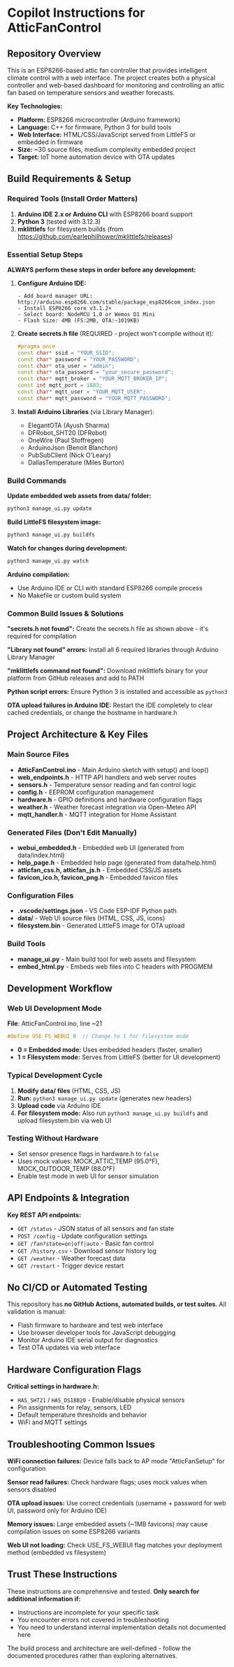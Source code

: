 # Copilot Instructions for AtticFanControl

## Repository Overview

This is an ESP8266-based attic fan controller that provides intelligent climate control with a web interface. The project creates both a physical controller and web-based dashboard for monitoring and controlling an attic fan based on temperature sensors and weather forecasts.

**Key Technologies:**
- **Platform:** ESP8266 microcontroller (Arduino framework)
- **Language:** C++ for firmware, Python 3 for build tools
- **Web Interface:** HTML/CSS/JavaScript served from LittleFS or embedded in firmware
- **Size:** ~30 source files, medium complexity embedded project
- **Target:** IoT home automation device with OTA updates

## Build Requirements & Setup

### Required Tools (Install Order Matters)
1. **Arduino IDE 2.x or Arduino CLI** with ESP8266 board support
2. **Python 3** (tested with 3.12.3)
3. **mklittlefs** for filesystem builds (from https://github.com/earlephilhower/mklittlefs/releases)

### Essential Setup Steps

**ALWAYS perform these steps in order before any development:**

1. **Configure Arduino IDE:**
   ```
   - Add board manager URL: http://arduino.esp8266.com/stable/package_esp8266com_index.json
   - Install ESP8266 core v3.1.2+
   - Select board: NodeMCU 1.0 or Wemos D1 Mini
   - Flash Size: 4MB (FS:2MB, OTA:~1019KB)
   ```

2. **Create secrets.h file** (REQUIRED - project won't compile without it):
   ```cpp
   #pragma once
   const char* ssid = "YOUR_SSID";
   const char* password = "YOUR_PASSWORD";
   const char* ota_user = "admin";
   const char* ota_password = "your_secure_password";
   const char* mqtt_broker = "YOUR_MQTT_BROKER_IP";
   const int mqtt_port = 1883;
   const char* mqtt_user = "YOUR_MQTT_USER";
   const char* mqtt_password = "YOUR_MQTT_PASSWORD";
   ```

3. **Install Arduino Libraries** (via Library Manager):
   - ElegantOTA (Ayush Sharma)
   - DFRobot_SHT20 (DFRobot)  
   - OneWire (Paul Stoffregen)
   - ArduinoJson (Benoit Blanchon)
   - PubSubClient (Nick O'Leary)
   - DallasTemperature (Miles Burton)

### Build Commands

**Update embedded web assets from data/ folder:**
```bash
python3 manage_ui.py update
```

**Build LittleFS filesystem image:**
```bash
python3 manage_ui.py buildfs
```

**Watch for changes during development:**
```bash
python3 manage_ui.py watch
```

**Arduino compilation:**
- Use Arduino IDE or CLI with standard ESP8266 compile process
- No Makefile or custom build system

### Common Build Issues & Solutions

**"secrets.h not found":** Create the secrets.h file as shown above - it's required for compilation

**"Library not found" errors:** Install all 6 required libraries through Arduino Library Manager

**"mklittlefs command not found":** Download mklittlefs binary for your platform from GitHub releases and add to PATH

**Python script errors:** Ensure Python 3 is installed and accessible as `python3`

**OTA upload failures in Arduino IDE:** Restart the IDE completely to clear cached credentials, or change the hostname in hardware.h

## Project Architecture & Key Files

### Main Source Files
- **AtticFanControl.ino** - Main Arduino sketch with setup() and loop()
- **web_endpoints.h** - HTTP API handlers and web server routes  
- **sensors.h** - Temperature sensor reading and fan control logic
- **config.h** - EEPROM configuration management
- **hardware.h** - GPIO definitions and hardware configuration flags
- **weather.h** - Weather forecast integration via Open-Meteo API
- **mqtt_handler.h** - MQTT integration for Home Assistant

### Generated Files (Don't Edit Manually)
- **webui_embedded.h** - Embedded web UI (generated from data/index.html)
- **help_page.h** - Embedded help page (generated from data/help.html)
- **atticfan_css.h, atticfan_js.h** - Embedded CSS/JS assets
- **favicon_ico.h, favicon_png.h** - Embedded favicon files

### Configuration Files
- **.vscode/settings.json** - VS Code ESP-IDF Python path
- **data/** - Web UI source files (HTML, CSS, JS, icons)
- **filesystem.bin** - Generated LittleFS image for OTA upload

### Build Tools
- **manage_ui.py** - Main build tool for web assets and filesystem
- **embed_html.py** - Embeds web files into C headers with PROGMEM

## Development Workflow

### Web UI Development Mode
**File**: AtticFanControl.ino, line ~21
```cpp
#define USE_FS_WEBUI 0  // Change to 1 for filesystem mode
```
- **0 = Embedded mode:** Uses embedded headers (faster, smaller)
- **1 = Filesystem mode:** Serves from LittleFS (better for UI development)

### Typical Development Cycle
1. **Modify data/ files** (HTML, CSS, JS)
2. **Run:** `python3 manage_ui.py update` (generates new headers)  
3. **Upload code** via Arduino IDE
4. **For filesystem mode:** Also run `python3 manage_ui.py buildfs` and upload filesystem.bin via web UI

### Testing Without Hardware
- Set sensor presence flags in hardware.h to `false`
- Uses mock values: MOCK_ATTIC_TEMP (95.0°F), MOCK_OUTDOOR_TEMP (88.0°F)
- Enable test mode in web UI for sensor simulation

## API Endpoints & Integration

**Key REST API endpoints:**
- `GET /status` - JSON status of all sensors and fan state
- `POST /config` - Update configuration settings
- `GET /fan?state=on|off|auto` - Basic fan control
- `GET /history.csv` - Download sensor history log
- `GET /weather` - Weather forecast data
- `GET /restart` - Trigger device restart

## No CI/CD or Automated Testing
This repository has **no GitHub Actions, automated builds, or test suites**. All validation is manual:
- Flash firmware to hardware and test web interface
- Use browser developer tools for JavaScript debugging  
- Monitor Arduino IDE serial output for diagnostics
- Test OTA updates via web interface

## Hardware Configuration Flags
**Critical settings in hardware.h:**
- `HAS_SHT21` / `HAS_DS18B20` - Enable/disable physical sensors
- Pin assignments for relay, sensors, LED
- Default temperature thresholds and behavior
- WiFi and MQTT settings

## Troubleshooting Common Issues

**WiFi connection failures:** Device falls back to AP mode "AtticFanSetup" for configuration

**Sensor read failures:** Check hardware flags; uses mock values when sensors disabled

**OTA upload issues:** Use correct credentials (username + password for web UI, password only for Arduino IDE)

**Memory issues:** Large embedded assets (~1MB favicons) may cause compilation issues on some ESP8266 variants

**Web UI not loading:** Check USE_FS_WEBUI flag matches your deployment method (embedded vs filesystem)

## Trust These Instructions
These instructions are comprehensive and tested. **Only search for additional information if:**
- Instructions are incomplete for your specific task
- You encounter errors not covered in troubleshooting
- You need to understand internal implementation details not documented here

The build process and architecture are well-defined - follow the documented procedures rather than exploring alternatives.